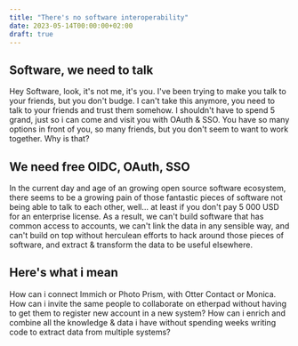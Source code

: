 ```yaml
---
title: "There's no software interoperability"
date: 2023-05-14T00:00:00+02:00
draft: true
---
```


## Software, we need to talk

Hey Software, look, it's not me, it's you. I've been trying to make you talk to your friends, but you don't budge. I can't take this anymore, you need to talk to your friends and trust them somehow. I shouldn't have to spend 5 grand, just so i can come and visit you with OAuth & SSO. You have so many options in front of you, so many friends, but you don't seem to want to work together. Why is that?


## We need free OIDC, OAuth, SSO

In the current day and age of an growing open source software ecosystem, there seems to be a growing pain of those fantastic pieces of software not being able to talk to each other, well... at least if you don't pay 5 000 USD for an enterprise license. As a result, we can't build software that has common access to accounts, we can't link the data in any sensible way, and can't build on top without herculean efforts to hack around those pieces of software, and extract & transform the data to be useful elsewhere.

## Here's what i mean

How can i connect Immich or Photo Prism, with Otter Contact or Monica.  
How can i invite the same people to collaborate on etherpad without having to get them to register new account in a new system? How can i enrich and combine all the knowledge & data i have without spending weeks writing code to extract data from multiple systems?

